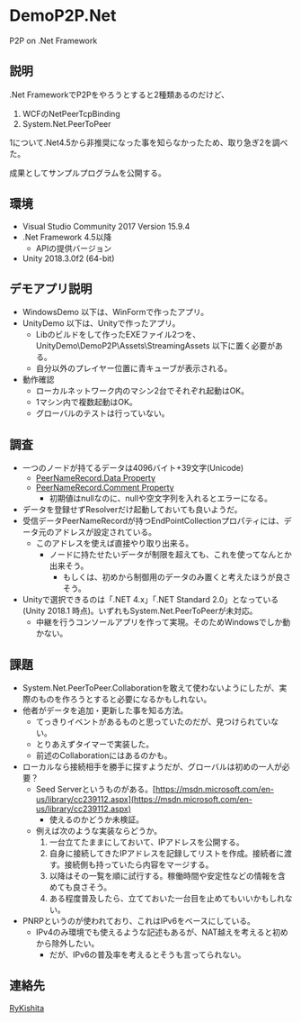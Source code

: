 # DemoP2P.Net

P2P on .Net Framework

## 説明

.Net FrameworkでP2Pをやろうとすると2種類あるのだけど、

1. WCFのNetPeerTcpBinding
2. System.Net.PeerToPeer

1について.Net4.5から非推奨になった事を知らなかったため、取り急ぎ2を調べた。

成果としてサンプルプログラムを公開する。

## 環境

- Visual Studio Community 2017 Version 15.9.4
- .Net Framework 4.5以降
  - APIの提供バージョン
- Unity 2018.3.0f2 (64-bit)

## デモアプリ説明

- WindowsDemo 以下は、WinFormで作ったアプリ。
- UnityDemo 以下は、Unityで作ったアプリ。
  - Libのビルドをして作ったEXEファイル2つを、UnityDemo\DemoP2P\Assets\StreamingAssets 以下に置く必要がある。
  - 自分以外のプレイヤー位置に青キューブが表示される。
- 動作確認
  - ローカルネットワーク内のマシン2台でそれぞれ起動はOK。
  - 1マシン内で複数起動はOK。
  - グローバルのテストは行っていない。

## 調査

- 一つのノードが持てるデータは4096バイト+39文字(Unicode)
  - [PeerNameRecord.Data Property](https://docs.microsoft.com/ja-jp/dotnet/api/system.net.peertopeer.peernamerecord.data)
  - [PeerNameRecord.Comment Property](https://docs.microsoft.com/ja-jp/dotnet/api/system.net.peertopeer.peernamerecord.comment)
    - 初期値はnullなのに、nullや空文字列を入れるとエラーになる。
- データを登録せずResolverだけ起動しておいても良いようだ。
- 受信データPeerNameRecordが持つEndPointCollectionプロパティには、データ元のアドレスが設定されている。
  - このアドレスを使えば直接やり取り出来る。
    - ノードに持たせたいデータが制限を超えても、これを使ってなんとか出来そう。
      - もしくは、初めから制御用のデータのみ置くと考えたほうが良さそう。
- Unityで選択できるのは「.NET 4.x」「.NET Standard 2.0」となっている(Unity 2018.1 時点)。いずれもSystem.Net.PeerToPeerが未対応。
  - 中継を行うコンソールアプリを作って実現。そのためWindowsでしか動かない。

## 課題

- System.Net.PeerToPeer.Collaborationを敢えて使わないようにしたが、実際のものを作ろうとすると必要になるかもしれない。
- 他者がデータを追加・更新した事を知る方法。
  - てっきりイベントがあるものと思っていたのだが、見つけられていない。
  - とりあえずタイマーで実装した。
  - 前述のCollaborationにはあるのかも。
- ローカルなら接続相手を勝手に探すようだが、グローバルは初めの一人が必要？
  - Seed Serverというものがある。[https://msdn.microsoft.com/en-us/library/cc239112.aspx](https://msdn.microsoft.com/en-us/library/cc239112.aspx)
    - 使えるのかどうか未検証。
  - 例えば次のような実装ならどうか。
    1. 一台立てたままにしておいて、IPアドレスを公開する。
    1. 自身に接続してきたIPアドレスを記録してリストを作成。接続者に渡す。接続側も持っていたら内容をマージする。
    1. 以降はその一覧を順に試行する。稼働時間や安定性などの情報を含めても良さそう。
    1. ある程度普及したら、立てておいた一台目を止めてもいいかもしれない。
- PNRPというのが使われており、これはIPv6をベースにしている。
  - IPv4のみ環境でも使えるような記述もあるが、NAT越えを考えると初めから除外したい。
    - だが、IPv6の普及率を考えるとそうも言ってられない。

## 連絡先

[RyKishita](https://twitter.com/RyKishita)
